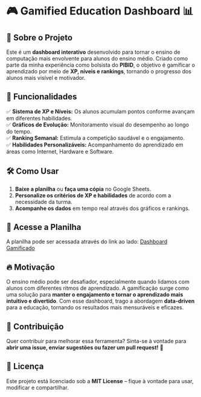 # 🎮 Gamified Education Dashboard 📊  

## 📌 Sobre o Projeto  

Este é um **dashboard interativo** desenvolvido para tornar o ensino de computação mais envolvente para alunos do ensino médio. Criado como parte da minha experiência como bolsista do **PIBID**, o objetivo é gamificar o aprendizado por meio de **XP, níveis e rankings**, tornando o progresso dos alunos mais visível e motivador.  

## 🎯 Funcionalidades  

✅ **Sistema de XP e Níveis:** Os alunos acumulam pontos conforme avançam em diferentes habilidades.  
✅ **Gráficos de Evolução:** Monitoramento visual do desempenho ao longo do tempo.  
✅ **Ranking Semanal:** Estimula a competição saudável e o engajamento.  
✅ **Habilidades Personalizáveis:** Acompanhamento do aprendizado em áreas como Internet, Hardware e Software.  

## 🛠️ Como Usar  

1. **Baixe a planilha** ou **faça uma cópia** no Google Sheets.  
2. **Personalize os critérios de XP e habilidades** de acordo com a necessidade da turma.  
3. **Acompanhe os dados** em tempo real através dos gráficos e rankings.

## 📂 Acesse a Planilha

A planilha pode ser acessada através do link ao lado: [Dashboard Gamificado](https://docs.google.com/spreadsheets/d/1wB_CgeFrcGrHpXuWL3elvpdQ2Ey9gpuKixyjX3e7bVo/edit?usp=sharing)

## 🔥 Motivação  

O ensino médio pode ser desafiador, especialmente quando lidamos com alunos com diferentes ritmos de aprendizado. A gamificação surge como uma solução para **manter o engajamento e tornar o aprendizado mais intuitivo e divertido**. Com esse dashboard, trago a abordagem **data-driven** para a educação, tornando os resultados mais mensuráveis e eficazes.  

## 🤝 Contribuição  

Quer contribuir para melhorar essa ferramenta? Sinta-se à vontade para **abrir uma issue, enviar sugestões ou fazer um pull request!** 🚀  

## 📜 Licença  

Este projeto está licenciado sob a **MIT License** – fique à vontade para usar, modificar e compartilhar.  
